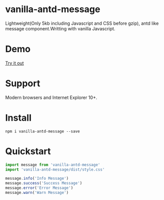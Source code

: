 # vanilla-antd-message
Lightweight(Only 5kb including Javascript and CSS before gzip), antd like message component.Writting with vanilla Javascript.  

# Demo
[Try it out](https://minimalistying.github.io/#/messagedemo)

# Support
Modern browsers and Internet Explorer 10+.

# Install
```
npm i vanilla-antd-message --save
```

# Quickstart
```js
import message from 'vanilla-antd-message'
import 'vanilla-antd-message/dist/style.css'

message.info('Info Message')
message.success('Success Message')
message.error('Error Message')
message.warn('Warn Message')
```

